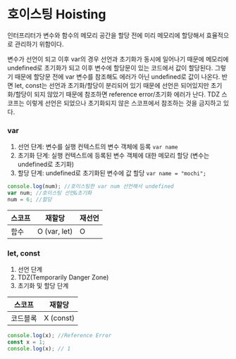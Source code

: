 # 호이스팅 Hoisting

인터프리터가 변수와 함수의 메모리 공간을 할당 전에 미리 메모리에 할당해서 효율적으로 관리하기 위함이다.

변수가 선언이 되고 이후 var의 경우 선언과 초기화가 동시에 일어나기 때문에 메모리에 undefined로 초기화가 되고 이후 변수에 할당문이 있는 코드에서 값이 할당된다. 그렇기 때문에 할당문 전에 var 변수를 참조해도 에러가 아닌 undefined로 값이 나온다. 반면 let, const는 선언과 초기화/할당이 분리되어 있기 때문에 선언은 되어있지만 초기화/할당이 되지 않았기 때문에 참조하면 reference error/초기화 에러가 난다. TDZ 스코프는 이렇게 선언은 되었으나 초기화되지 않은 스코프에서 참조하는 것을 금지하고 있다.



### var

1. 선언 단계: 변수를 실행 컨텍스트의 변수 객체에 등록 `var name`
2. 초기화 단계: 실행 컨텍스트에 등록된 변수 객체에 대한 메모리 할당 (변수는 undefined로 초기화)&#x20;
3. 할당 단계: undefined로 초기화된 변수에 값 할당 `var name = "mochi";`

```javascript
console.log(num); //호이스팅한 var num 선언해서 undefined
var num; //호이스팅 선언&초기화
num = 6; //할당
```

| 스코프 | 재할당          | 재선언 |
| --- | ------------ | --- |
| 함수  | O (var, let) | O   |

###

### let, const

1. 선언 단계
2. TDZ(Temporarily Danger Zone)
3. 초기화 및 할당 단계

| 스코프  | 재할당       |
| ---- | --------- |
| 코드블록 | X (const) |

```javascript
console.log(x); //Reference Error
const x = 1;
console.log(x); // 1
```
